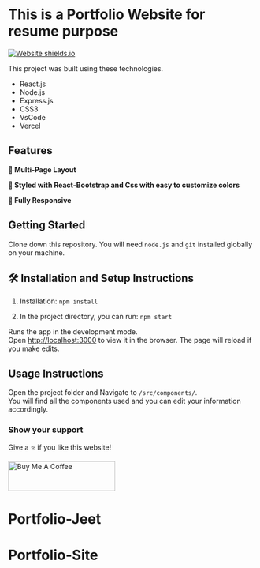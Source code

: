 <h1>This is a Portfolio Website for resume purpose</h1>



[![Website shields.io](https://img.shields.io/website-up-down-green-red/http/shields.io.svg)](http://shields.io/)




This project was built using these technologies.

- React.js
- Node.js
- Express.js
- CSS3
- VsCode
- Vercel

## Features

**📖 Multi-Page Layout**

**🎨 Styled with React-Bootstrap and Css with easy to customize colors**

**📱 Fully Responsive**

## Getting Started

Clone down this repository. You will need `node.js` and `git` installed globally on your machine.

## 🛠 Installation and Setup Instructions

1. Installation: `npm install`

2. In the project directory, you can run: `npm start`

Runs the app in the development mode.\
Open [http://localhost:3000](http://localhost:3000) to view it in the browser.
The page will reload if you make edits.

## Usage Instructions

Open the project folder and Navigate to `/src/components/`. <br/>
You will find all the components used and you can edit your information accordingly.

### Show your support

Give a ⭐ if you like this website!

<a href="https://www.buymeacoffee.com/soumyajit4419" target="_blank"><img src="https://cdn.buymeacoffee.com/buttons/v2/default-violet.png" alt="Buy Me A Coffee" height= "60px" width= "217px" ></a>
# Portfolio-Jeet
# Portfolio-Site
